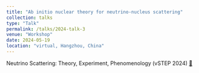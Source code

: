 ```yaml
---
title: "Ab initio nuclear theory for neutrino-nucleus scattering"
collection: talks
type: "Talk"
permalink: /talks/2024-talk-3
venue: "Workshop"
date: 2024-05-19
location: "virtual, Hangzhou, China"
---
```


Neutrino Scattering: Theory, Experiment, Phenomenology (vSTEP 2024) [🔗](https://indico.itp.ac.cn/event/224/timetable/#20240517)
